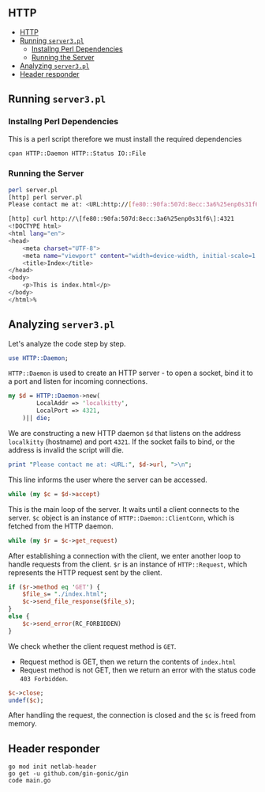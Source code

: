 ## HTTP

- [HTTP](#http)
- [Running `server3.pl`](#running-server3pl)
  - [Installng Perl Dependencies](#installng-perl-dependencies)
  - [Running the Server](#running-the-server)
- [Analyzing `server3.pl`](#analyzing-server3pl)
- [Header responder](#header-responder)

## Running `server3.pl` 

### Installng Perl Dependencies

This is a perl script therefore we must install the required dependencies

```bash
cpan HTTP::Daemon HTTP::Status IO::File
```

### Running the Server

```bash
perl server.pl
[http] perl server.pl
Please contact me at: <URL:http://[fe80::90fa:507d:8ecc:3a6%25enp0s31f6]:4321/>

[http] curl http://\[fe80::90fa:507d:8ecc:3a6%25enp0s31f6\]:4321
<!DOCTYPE html>
<html lang="en">
<head>
    <meta charset="UTF-8">
    <meta name="viewport" content="width=device-width, initial-scale=1.0">
    <title>Index</title>
</head>
<body>
    <p>This is index.html</p>
</body>
</html>% 
```

## Analyzing `server3.pl`

Let's analyze the code step by step.

```perl
use HTTP::Daemon;
```

`HTTP::Daemon` is used to create an HTTP server - to open a socket, bind it to a port and listen for incoming connections.

```perl
my $d = HTTP::Daemon->new(
        LocalAddr => 'localkitty',
        LocalPort => 4321,
    )|| die;
```

We are constructing a new HTTP daemon `$d` that listens on the address `localkitty` (hostname) and port `4321`. If the socket fails to bind, or the address is invalid the script will die.

```perl
print "Please contact me at: <URL:", $d->url, ">\n";
```

This line informs the user where the server can be accessed.

```perl
while (my $c = $d->accept)
```

This is the main loop of the server. It waits until a client connects to the server.
`$c` object is an instance of `HTTP::Daemon::ClientConn`, which is fetched from the HTTP daemon.

```perl
while (my $r = $c->get_request)
```

After establishing a connection with the client, we enter another loop to handle requests from the client. 
`$r` is an instance of `HTTP::Request`, which represents the HTTP request sent by the client.

```perl
if ($r->method eq 'GET') {    
    $file_s= "./index.html";
    $c->send_file_response($file_s);
}
else {
    $c->send_error(RC_FORBIDDEN)
}
```

We check whether the client request method is `GET`. 
- Request method is GET, then we return the contents of `index.html`
- Request method is not GET, then we return an error with the status code `403 Forbidden`.

```perl
$c->close;
undef($c);
```

After handling the request, the connection is closed and the `$c` is freed from memory.

## Header responder

```
go mod init netlab-header
go get -u github.com/gin-gonic/gin
code main.go
```